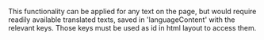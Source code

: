 This functionality can be applied for any text on the page, but would require readily available translated texts, saved in 'languageContent' with the relevant keys. Those keys must be used as id in html layout to access them.